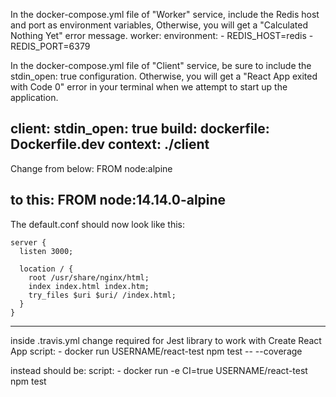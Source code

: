 In the docker-compose.yml file of "Worker" service, include the Redis host and port as environment variables, Otherwise, you will get a "Calculated Nothing Yet" error message.
	worker:
		environment:
		  - REDIS_HOST=redis
		  - REDIS_PORT=6379
	  
In the docker-compose.yml file of "Client" service, be sure to include the stdin_open: true configuration. Otherwise, you will get a "React App exited with Code 0" error in your terminal when we attempt to start up the application.

  client:
    stdin_open: true
    build:
      dockerfile: Dockerfile.dev
      context: ./client
---------------
Change from below:
	FROM node:alpine

to this:
	FROM node:14.14.0-alpine
---------------
The default.conf should now look like this:

    server {
      listen 3000;
     
      location / {
        root /usr/share/nginx/html;
        index index.html index.htm;
        try_files $uri $uri/ /index.html;
      }
    }
----------------
inside .travis.yml change required for Jest library to work with Create React App
    script:
      - docker run USERNAME/react-test npm test -- --coverage

instead should be:
    script:
      - docker run -e CI=true USERNAME/react-test npm test